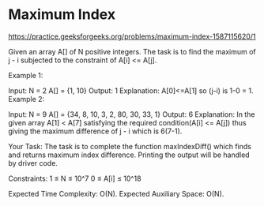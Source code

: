 # Maximum Index


https://practice.geeksforgeeks.org/problems/maximum-index-1587115620/1


Given an array A[] of N positive integers. The task is to find the maximum of j - i subjected to the constraint of A[i] <= A[j].
 

Example 1:

Input:
N = 2
A[] = {1, 10}
Output:
1
Explanation:
A[0]<=A[1] so (j-i) is 1-0 = 1.
Example 2:

Input:
N = 9
A[] = {34, 8, 10, 3, 2, 80, 30, 33, 1}
Output:
6
Explanation:
In the given array A[1] < A[7]
satisfying the required 
condition(A[i] <= A[j]) thus giving 
the maximum difference of j - i 
which is 6(7-1).
 

Your Task:
The task is to complete the function maxIndexDiff() which finds and returns maximum index difference. Printing the output will be handled by driver code.


Constraints:
1 ≤ N ≤ 10^7
0 ≤ A[i] ≤ 10^18


Expected Time Complexity: O(N).
Expected Auxiliary Space: O(N).
